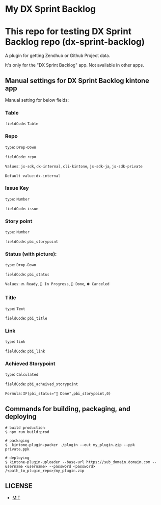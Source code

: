 # My DX Sprint Backlog
# This repo for testing DX Sprint Backlog repo (dx-sprint-backlog)
A plugin for getting Zendhub or Github Project data.

It's only for the "DX Sprint Backlog" app. Not available in other apps.

## Manual settings for DX Sprint Backlog kintone app

Manual setting for below fields:

### Table

`fieldCode`: `Table`

### Repo

`type`: `Drop-Down`

`fieldCode`: `repo`

`Values`: `js-sdk`, `dx-internal`, `cli-kintone`, `js-sdk-ja`, `js-sdk-private`

`Default value`: `dx-internal`

### Issue Key

`type`: `Number`

`fieldCode`: `issue`

### Story point

`type`: `Number`

`fieldCode`: `pbi_storypoint`

### Status (with picture): 

`type`: `Drop-Down`

`fieldCode`: `pbi_status`

`Values`: `🔜 Ready`, `🏃 In Progress`, `🎉 Done`, `⛔️ Canceled`

### Title

`type`: `Text`

`fieldCode`: `pbi_title`

### Link

`type`: `link`

`fieldCode`: `pbi_link`

### Achieved Storypoint

`type`: `Calculated`

`fieldCode`: `pbi_acheived_storypoint`

`Formula`: `IF(pbi_status="🎉 Done",pbi_storypoint,0)`


## Commands for building, packaging, and deploying
```shell
# build production
$ npm run build:prod

# packaging
$  kintone-plugin-packer ./plugin --out my_plugin.zip --ppk private.ppk

# deploying
$ kintone-plugin-uploader --base-url https://sub_domain.domain.com --username <username> --password <password> /<path_to_plugin_repo>/my_plugin.zip
```


## LICENSE

- [MIT](https://github.com/kintone/cli-kintone/blob/main/LICENSE)
